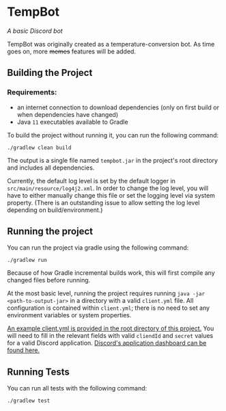 # TempBot
*A basic Discord bot*

TempBot was originally created as a temperature-conversion bot. As time goes on, more ~~memes~~ features will be added.

## Building the Project

### Requirements:

- an internet connection to download dependencies (only on first build or when dependencies have changed)
- Java `11` executables available to Gradle

To build the project without running it, you can run the following command:
```
./gradlew clean build
```

The output is a single file named `tempbot.jar` in the project's root directory and includes all dependencies.

Currently, the default log level is set by the default logger in `src/main/resource/log4j2.xml`. In order to change the log level, you will have to either manually change this file or set the logging level via system property. (There is an outstanding issue to allow setting the log level depending on build/environment.)

## Running the project

You can run the project via gradle using the following command:
```
./gradlew run
```

Because of how Gradle incremental builds work, this will first compile any changed files before running.

At the most basic level, running the project requires running `java -jar <path-to-output-jar>` in a directory with a valid `client.yml` file. All configuration is contained within `client.yml`; there is no need to set any environment variables or system properties.

[An example client.yml is provided in the root directory of this project.](./client.example.yml) You will need to fill in the relevant fields with valid `cliendId` and `secret` values for a valid Discord application. [Discord's application dashboard can be found here.](https://discord.com/developers/applications)

## Running Tests

You can run all tests with the following command:
```
./gradlew test
```

